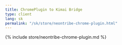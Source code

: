 ```yaml
---
title: ChromePlugin to Kimai Bridge
type: client
lang: sk
permalink: "/sk/store/neontribe-chrome-plugin.html"
---
```


{% include store/neontribe-chrome-plugin.md %}
